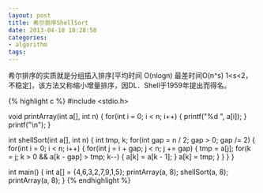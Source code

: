 ```yaml
---
layout: post
title: 希尔排序ShellSort
date: 2013-04-10 18:28:58
categories:
- algorithm
tags:
---
```


希尔排序的实质就是分组插入排序[平均时间 O(nlogn) 最差时间O(n^s) 1<s<2，不稳定]，该方法又称缩小增量排序，因DL．Shell于1959年提出而得名。

{% highlight c %}
#include <stdio.h>

void printArray(int a[], int n)
{
	for(int i = 0; i < n; i++) {
		printf("%d ", a[i]);
	}
	printf("\n");
}

int shellSort(int a[], int n)
{
	int tmp, k;
	for(int gap = n / 2; gap > 0; gap /= 2) {
		for(int i = 0; i < n; i++) {
			for(int j = i + gap; j < n; j += gap) {
				tmp = a[j];
				for(k = j; k > 0 && a[k - gap] > tmp; k--) {
					a[k] = a[k - 1];
				}
				a[k] = tmp;
			}
		}
	}
}

int main()
{
	int a[] = {4,6,3,2,7,9,1,5};
	printArray(a, 8);
	shellSort(a, 8);
	printArray(a, 8);
}
{% endhighlight %}